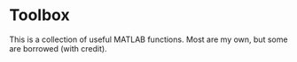 # Toolbox

This is a collection of useful MATLAB functions. Most are my own, but some are borrowed (with credit).

